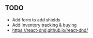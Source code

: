 ## TODO

* Add form to add shields
* Add Inventory tracking & buying
* https://react-dnd.github.io/react-dnd/